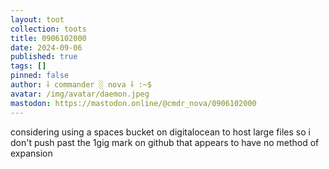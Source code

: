 ```yaml
---
layout: toot
collection: toots
title: 0906102000
date: 2024-09-06
published: true
tags: []
pinned: false
author: ⸸ commander ░ nova ⸸ :~$
avatar: /img/avatar/daemon.jpeg
mastodon: https://mastodon.online/@cmdr_nova/0906102000
---
```


considering using a spaces bucket on digitalocean to host large files so i don't push past the 1gig mark on github that appears to have no method of expansion
